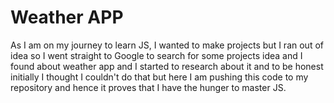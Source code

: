 # Weather APP

As I am on my journey to learn JS, I wanted to make projects but I ran out of idea so I went straight to Google to search for some projects idea and I found about weather app and I started to research about it and to be honest initially I thought I couldn't do that but here I am pushing this code to my repository and hence it proves that I have the hunger to master JS.
